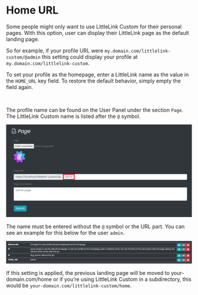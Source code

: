 # Home URL

Some people might only want to use LittleLink Custom for their personal pages. With this option, user can display their LittleLink page as the default landing page.

So for example, if your profile URL were ``my.domain.com/littlelink-custom/@admin`` this setting could display your profile at ``my.domain.com/littlelink-custom``.

To set your profile as the homepage, enter a LittleLink name as the value in the ``HOME_URL`` key field. To restore the default behavior, simply empty the field again.

<br>

The profile name can be found on the User Panel under the section ``Page``. The LittleLink Custom name is listed after the ``@`` symbol.

<img src="/assets/img/home-url/user-page-settings.png">

The name must be entered without the ``@`` symbol or the URL part. You can see an example for this below for the user ``admin``.

<img src="/assets/img/home-url/home-url-config.png">

If this setting is applied, the previous landing page will be moved to your-domain.com/home or if you’re using LittleLink Custom in a subdirectory, this would be ``your-domain.com/littlelink-custom/home``.
